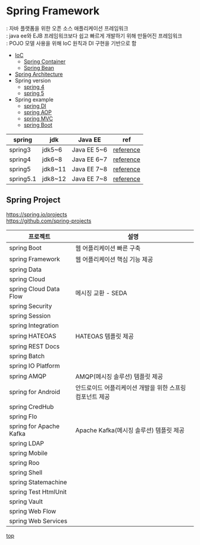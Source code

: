 # Spring Framework
: 자바 플랫폼을 위한 오픈 소스 애플리케이션 프레임워크            
: java ee와 EJB 프레임워크보다 쉽고 빠르게 개발하기 위해 만들어진 프레임워크    
: POJO 모델 사용을 위해 IoC 원칙과 DI 구현을 기반으로 함    


- [IoC](./ioc.md)
    - [Spring Container](./spring-container.md)
    - [Spring Bean](./spring-container.md#spring-bean)
- [Spring Architecture](./spring-architecture.md)
- Spring version
    - [spring 4](./spring4.md)
    - [spring 5](./spring5.md)
- Spring example
    - [spring DI](./springDI/)
    - [spring AOP](./springAOP)
    - [spring MVC](./springMVC)
    - [spring Boot](./springBoot/)


spring | jdk | Java EE | ref
---|---|---|---
spring3 | jdk5~6  | Java EE 5~6 | [reference](https://docs.spring.io/spring/docs/3.0.x/spring-framework-reference/html/index.html)
spring4 | jdk6~8  | Java EE 6~7 | [reference](https://docs.spring.io/spring/docs/4.0.x/spring-framework-reference/html/index.html)
spring5 | jdk8~11 | Java EE 7~8 | [reference](https://docs.spring.io/spring/docs/5.0.x/spring-framework-reference/)
spring5.1 | jdk8~12 | Java EE 7~8 | [reference](https://docs.spring.io/spring/docs/5.1.x/spring-framework-reference/)


## Spring Project
https://spring.io/projects    
https://github.com/spring-projects     


프로젝트 | 설명
---|---
spring Boot             | 웹 어플리케이션 빠른 구축
spring Framework        | 웹 어플리케이션 핵심 기능 제공
spring Data             |
spring Cloud            |
spring Cloud Data Flow  | 메시징 교환 - SEDA
spring Security         |
spring Session          |
spring Integration      |
spring HATEOAS          | HATEOAS 템플릿 제공
spring REST Docs        |
spring Batch            |
spring IO Platform      |
spring AMQP             | AMQP(메시징 솔루션) 템플릿 제공
spring for Android      | 안드로이드 어플리케이션 개발을 위한 스프링 컴포넌트 제공
spring CredHub          |
spring Flo              |
spring for Apache Kafka | Apache Kafka(메시징 솔루션) 템플릿 제공
spring LDAP             |
spring Mobile           |
spring Roo              |
spring Shell            |
spring Statemachine     |
spring Test HtmlUnit    |
spring Vault            |
spring Web Flow         |
spring Web Services     |



[top](#)
